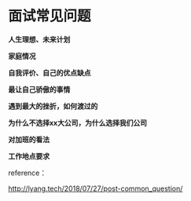 # 面试常见问题

**人生理想、未来计划**

**家庭情况**

**自我评价、自己的优点缺点**

**最让自己骄傲的事情**

**遇到最大的挫折，如何渡过的**

**为什么不选择xx大公司，为什么选择我们公司**

**对加班的看法**

**工作地点要求**



reference：

http://lyang.tech/2018/07/27/post-common_question/